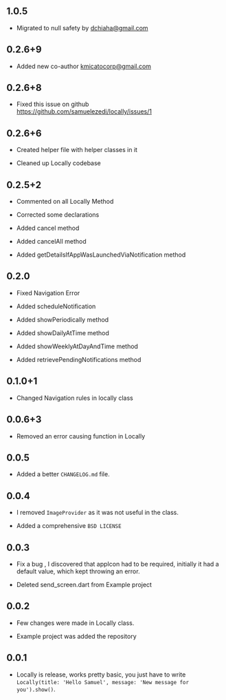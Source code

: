 ## 1.0.5

* Migrated to null safety by dchiaha@gmail.com

## 0.2.6+9

* Added new co-author kmicatocorp@gmail.com

## 0.2.6+8

* Fixed this issue on github https://github.com/samuelezedi/locally/issues/1

## 0.2.6+6

* Created helper file with helper classes in it

* Cleaned up Locally codebase


## 0.2.5+2

* Commented on all Locally Method

* Corrected some declarations

* Added cancel method

* Added cancelAll method

* Added getDetailsIfAppWasLaunchedViaNotification method


## 0.2.0

* Fixed Navigation Error

* Added scheduleNotification

* Added showPeriodically method

* Added showDailyAtTime method

* Added showWeeklyAtDayAndTime method

* Added retrievePendingNotifications method

## 0.1.0+1

* Changed Navigation rules in locally class


## 0.0.6+3

* Removed an error causing function in Locally

## 0.0.5

* Added a better `CHANGELOG.md` file.

## 0.0.4

* I removed `ImageProvider` as it was not useful in the class.

* Added a comprehensive `BSD LICENSE`

## 0.0.3

* Fix a bug , I discovered that appIcon had to be required, initially it had a default value, which kept throwing an error.

* Deleted send_screen.dart from Example project

## 0.0.2

* Few changes were made in Locally class.

* Example project was added the repository


## 0.0.1

* Locally is release, works pretty basic, you just have to write `Locally(title: 'Hello Samuel', message: 'New message for you').show()`.


